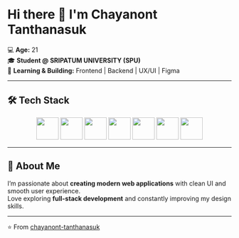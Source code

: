 # Hi there 👋 I'm Chayanont Tanthanasuk

💻 **Age:** 21  
🎓 **Student @ SRIPATUM UNIVERSITY (SPU)**  
🌱 **Learning & Building:** Frontend | Backend | UX/UI | Figma  

---

## 🛠 Tech Stack  

<p align="center">
  <img src="https://cdn.jsdelivr.net/gh/devicons/devicon/icons/react/react-original.svg" width="50" height="50"/>
  <img src="https://cdn.jsdelivr.net/gh/devicons/devicon/icons/html5/html5-original.svg" width="50" height="50"/>
  <img src="https://cdn.jsdelivr.net/gh/devicons/devicon/icons/css3/css3-original.svg" width="50" height="50"/>
  <img src="https://cdn.jsdelivr.net/gh/devicons/devicon/icons/javascript/javascript-original.svg" width="50" height="50"/>
  <img src="https://cdn.jsdelivr.net/gh/devicons/devicon/icons/nodejs/nodejs-original.svg" width="50" height="50"/>
  <img src="https://cdn.jsdelivr.net/gh/devicons/devicon/icons/express/express-original.svg" width="50" height="50"/>
  <img src="https://cdn.jsdelivr.net/gh/devicons/devicon/icons/figma/figma-original.svg" width="50" height="50"/>
</p>

---

## 🚀 About Me  
I’m passionate about **creating modern web applications** with clean UI and smooth user experience.  
Love exploring **full-stack development** and constantly improving my design skills.  

---

⭐️ From [chayanont-tanthanasuk](https://github.com/chayanont-tanthanasuk)
